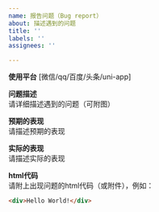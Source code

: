```yaml
---
name: 报告问题（Bug report）
about: 描述遇到的问题
title: ''
labels: ''
assignees: ''

---
```


**使用平台**
[微信/qq/百度/头条/uni-app]

**问题描述**  
请详细描述遇到的问题（可附图）

**预期的表现**  
请描述预期的表现

**实际的表现**  
请描述实际的表现

**html代码**  
请附上出现问题的html代码（或附件），例如：
```html
<div>Hello World!</div>
```
